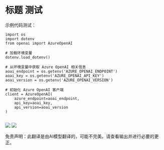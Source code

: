 # 标题 测试

示例代码测试：

```
import os
import dotenv
from openai import AzureOpenAI

# 加载环境变量
dotenv.load_dotenv()

# 从环境变量中获取 Azure OpenAI 相关信息
aoai_endpoint = os.getenv('AZURE_OPENAI_ENDPOINT')
aoai_key = os.getenv('AZURE_OPENAI_API_KEY')
aoai_version = os.getenv('AZURE_OPENAI_VERSION')

# 初始化 Azure OpenAI 客户端
client = AzureOpenAI(
    azure_endpoint=aoai_endpoint,
    api_key=aoai_key,
    api_version=aoai_version
)


```



![](https://upload.wikimedia.org/wikipedia/commons/thumb/7/77/Google_Images_2015_logo.svg/1200px-Google_Images_2015_logo.svg.png)
![](/./translated_images/bicycle.547f34253a240ce27c764f29923b940b35d5364c2600f371c5659e98dd5b0fe8.zh.png)


免责声明：此翻译是由AI模型翻译的，可能不完美。请查看输出并进行必要的更正。